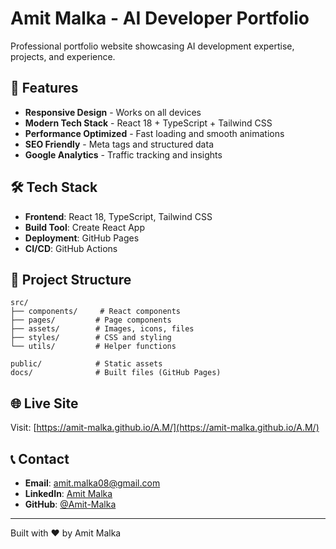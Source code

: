 # Amit Malka - AI Developer Portfolio

Professional portfolio website showcasing AI development expertise, projects, and experience.

## 🚀 Features

- **Responsive Design** - Works on all devices
- **Modern Tech Stack** - React 18 + TypeScript + Tailwind CSS
- **Performance Optimized** - Fast loading and smooth animations
- **SEO Friendly** - Meta tags and structured data
- **Google Analytics** - Traffic tracking and insights

## 🛠️ Tech Stack

- **Frontend**: React 18, TypeScript, Tailwind CSS
- **Build Tool**: Create React App
- **Deployment**: GitHub Pages
- **CI/CD**: GitHub Actions

## 📁 Project Structure

```
src/
├── components/     # React components
├── pages/         # Page components
├── assets/        # Images, icons, files
├── styles/        # CSS and styling
└── utils/         # Helper functions

public/            # Static assets
docs/              # Built files (GitHub Pages)
```

## 🌐 Live Site

Visit: [https://amit-malka.github.io/A.M/](https://amit-malka.github.io/A.M/)

## 📞 Contact

- **Email**: amit.malka08@gmail.com
- **LinkedIn**: [Amit Malka](https://www.linkedin.com/in/--amitmalka--/)
- **GitHub**: [@Amit-Malka](https://github.com/Amit-Malka)

---

Built with ❤️ by Amit Malka
